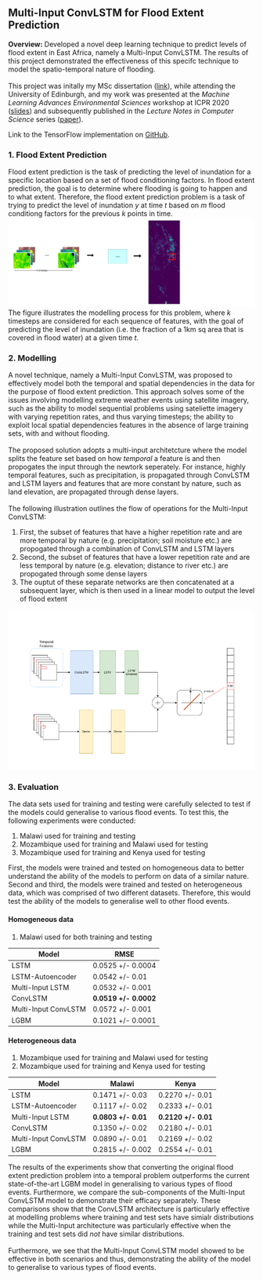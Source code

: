 ## Multi-Input ConvLSTM for Flood Extent Prediction

**Overview:** 
Developed a novel deep learning technique to predict levels of flood extent in East Africa, namely a Multi-Input ConvLSTM. The results of this project demonstrated the effectiveness of this specifc technique to model the spatio-temporal nature of flooding.
<br><br>
This project was initally my MSc dissertation ([link](/pdf/MSc_Dissertation.pdf)), while attending the University of Edinburgh, and my work was presented at the _Machine Learning Advances Environmental Sciences_ workshop at ICPR 2020 ([slides](/pdf/ICPR_Slides.pdf)) and subsequently published in the _Lecture Notes in Computer Science_ series ([paper](https://link.springer.com/chapter/10.1007/978-3-030-68780-9_8)).

Link to the TensorFlow implementation on [GitHub](https://github.com/leomuckley/malawi-flood-prediction).

### 1. Flood Extent Prediction
Flood  extent  prediction  is  the  task  of  predicting  the  level  of  inundation  for  a specific  location  based  on  a  set  of  flood  conditioning  factors.  In  flood  extent prediction, the goal is to determine where flooding is going to happen and to what  extent. Therefore, the flood extent prediction problem is a task of trying to predict the level of inundation *y* at time *t* based on *m* flood conditiong factors for the previous *k* points in time. 
<br>
<img src="images/ICPR-2c.png?raw=true"/>
<br>
The figure illustrates the modelling process for this problem, where *k* timesteps are considered for each sequence of features, with the goal of predicting the level of inundation (i.e. the fraction of a 1km sq area that is covered in flood water) at a given time *t*.



### 2. Modelling

A novel technique, namely a Multi-Input ConvLSTM, was proposed to effectively model both the temporal and spatial dependencies in the data for the purpose of flood extent prediction. This approach solves some of the issues involving modelling extreme weather events using satellite imagery, such as the ability to model sequential problems using sateliette imagery with varying repetition rates, and thus varying timesteps;  the  ability  to  exploit  local  spatial  dependencies  features in the absence of large training sets, with and without flooding. 
<br><br>
The proposed solution adopts a multi-input architetcture where the model splits the feature set based on how *temporal* a feature is and then propogates the input through the newtork seperately. For instance, highly temporal features, such as precipitation, is propagated through ConvLSTM and LSTM layers and features that are more constant by nature, such as land elevation, are propagated through dense layers.
<br><br>
The following illustration outlines the flow of operations for the Multi-Input ConvLSTM: 
1. First, the subset of features that have a higher repetition rate and are more temporal by nature (e.g. precipitation; soil moisture etc.) are propogated through a combination of ConvLSTM and LSTM layers 
2. Second, the subset of features that have a lower repetition rate and are less temporal by nature (e.g. elevation; distance to river etc.) are propogated through some dense layers
3. The ouptut of these separate networks are then concatenated at a subsequent layer, which is then used in a linear model to output the level of flood extent
<img src="images/model.gif?raw=true"/>

### 3. Evaluation

The data sets used for training and testing were carefully selected to  test  if  the  models  could  generalise  to various flood events. To test this, the following experiments were conducted:
1.  Malawi used for training and testing
2.  Mozambique used for training and Malawi used for testing
3.  Mozambique used for training and Kenya used for testing 
 
First, the models were trained and tested on homogeneous data to better understand the ability  of  the  models  to  perform  on  data  of  a  similar  nature. Second and third,  the  models  were  trained  and  tested  on  heterogeneous  data,  which was  comprised  of  two  different  datasets. Therefore, this would test the ability of the models to generalise well to other flood events. 

#### Homogeneous data
1. Malawi used for both training and testing

Model | RMSE
------------ | -------------
LSTM | 0.0525 +/- 0.0004
LSTM-Autoencoder | 0.0542 +/- 0.01
Multi-Input LSTM | 0.0532 +/- 0.001
ConvLSTM | **0.0519 +/- 0.0002**
Multi-Input ConvLSTM | 0.0572 +/- 0.001
LGBM | 0.1021 +/- 0.0001


#### Heterogeneous data
1. Mozambique used for training and Malawi used for testing
2. Mozambique used for training and Kenya used for testing

Model | Malawi | Kenya
------------ | ------------- | --------------
LSTM | 0.1471 +/- 0.03 | 0.2270 +/- 0.01
LSTM-Autoencoder | 0.1117 +/- 0.02 | 0.2333 +/- 0.01 
Multi-Input LSTM | **0.0803 +/- 0.01** | **0.2120 +/- 0.01**
ConvLSTM | 0.1350 +/- 0.02 | 0.2180 +/- 0.01
Multi-Input ConvLSTM | 0.0890 +/- 0.01 | 0.2169 +/- 0.02
LGBM | 0.2815 +/- 0.002 | 0.2554 +/- 0.01


The results of the experiments show that converting the original flood extent prediction problem into a temporal problem outperforms the current state-of-the-art LGBM model in generalising to various types of flood events. Furthermore, we compare the sub-components of the Multi-Input ConvLSTM model to demonstrate their efficacy separately. These comparisons show that the ConvLSTM architecture is particularly effective at modelling problems where training and test sets have simialr distributions while the Multi-Input architecture was particularly effective when the training and test sets did *not* have similar distributions. 
<br><br>
Furthermore, we see that the Multi-Input ConvLSTM model showed to be effective in both scenarios and thus, demonstrating the ability of the model to generalise to various types of flood events.
